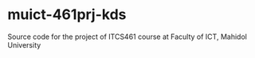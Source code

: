 # muict-461prj-kds
Source code for the project of ITCS461 course at Faculty of ICT, Mahidol University
